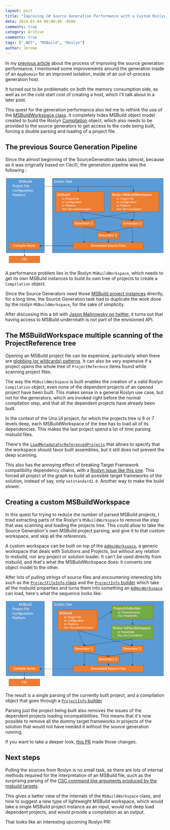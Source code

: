 ```yaml
---
layout: post
title: "Improving C# Source Generation Performance with a Custom Roslyn Workspace"
date: 2019-03-04 00:00:00 -0500
comments: true
category: Archive
comments: true
tags: [".NET", "MSBuild", "Roslyn"]
author: Jerome
---
```


In my [previous article](https://jaylee.org/archive/2019/01/06/improving-out-of-process-csharp-source-generation-performance.html) about the process of improving the source generation performance, I mentioned some improvements around the generation inside of an `AppDomain` for an improved isolation, inside of an out-of-process generation host.

It turned out to be problematic on both the memory consumption side, as well as on the cold start cost of creating a host, which I'll talk about in a later post. 

This quest for the generation performance also led me to rethink the use of the [MSBuildWorkspace class](https://gist.github.com/DustinCampbell/32cd69d04ea1c08a16ae5c4cd21dd3a3). It completely hides MSBuild object model created to build the Roslyn [Compilation](https://docs.microsoft.com/en-us/dotnet/api/microsoft.codeanalysis.compilation?view=roslyn-dotnet) object, which also needs to be provided to the source generators to get access to the code being built, forcing a double parsing and loading of a project file.

<!-- more -->

## The previous Source Generation Pipeline

Since the almost beginning of the SourceGeneration tasks (almost, because as it was originally based on Cecil), the generation pipeline was the following :

![Source Generation flow](/assets/images/2019-03-04-srcgen-01.png)

A performance problem lies in the Roslyn `MSBuildWorkspace`, which needs to get its own MSBuild instances to build its own tree of projects to create a `Compilation` object.

Since the Source Generators need those [MSBuild project instances](https://github.com/nventive/Uno.SourceGeneration/blob/6912bc1a451c7b2652dddba4065b6b00b5584f3e/src/Uno.SourceGeneration.Engine.Shared/SourceGeneratorEngine.cs#L73) directly, for a long time, the Source Generation task had to duplicate the work done by the roslyn `MSBuildWorkspace`, for the sake of simplicity.

After discussing this a bit with [Jason Malinowsky on twitter](https://twitter.com/jasonmalinowski/status/1093179721351815168), it turns out that having access to MSBuild underneath is not part of the envisioned API.

## The MSBuildWorkspace multiple scanning of the ProjectReference tree

Opening an MSBuild project file can be expensive, particularly when there are [globbing (or wildcards) patterns](https://docs.microsoft.com/en-us/visualstudio/msbuild/import-element-msbuild?view=vs-2017#wildcards). It can also be very expensive if a project opens the whole tree of `ProjectReference` items found while scanning project files.

The way the `MSBuildWorkspace` is built enables the creation of a valid Roslyn `Compilation` object, even none of the dependent projects of an opened project have been built. This makes sense in a general Roslyn use case, but not for the generators, which are invoked right before the normal compilation step, and that all the dependent projects have already been built.

In the context of the Uno.UI project, for which the projects tree is 6 or 7 levels deep, each MSBuildWorkspace of the tree has to load all of its dependencies. This makes the last project spend a lot of time parsing msbuild files.

There's the [`LoadMetadataForReferencedProjects`](https://github.com/dotnet/roslyn/blob/aab7fd01a12e7a96961f1c75b2d97af46faed1dc/src/Workspaces/Core/MSBuild/MSBuild/MSBuildWorkspace.cs#L116) that allows to specify that the workspace should favor built assemblies, but it still does not prevent the deep scanning.

This also has the annoying effect of breaking Target Framework compatibility dependency chains, with a [Roslyn issue like this one](https://github.com/dotnet/roslyn/issues/23114). This forced all project of the graph to build all possible target frameworks of the solution, instead of say, only `netstandard2.0`. Another way to make the build slower.

## Creating a custom MSBuildWorkspace

In this quest for trying to reduce the number of parsed MSBuild projects, I tried extracting parts of the Roslyn's `MSBuildWorkspace` to remove the step that was scanning and loading the projects tree. This could allow to take the Source Generation's own MSBuild project parsing, and give it to that custom workspace, and skip all the references.

A custom workspace can be built on top of the [`AdHocWorkspace`](https://docs.microsoft.com/en-us/dotnet/api/microsoft.codeanalysis.adhocworkspace?view=roslyn-dotnet), a generic workspace that deals with Solutions and Projects, but without any relation to msbuild, nor any project or solution loader. It can't be used directly from msbuild, and that's what the MSBuildWorkspace does: it converts one object model to the other.

After lots of pulling strings of source files and encountering interesting bits such as the [`ProjectFileInfo` class](https://github.com/nventive/Uno.SourceGeneration/blob/6912bc1a451c7b2652dddba4065b6b00b5584f3e/src/Uno.SourceGeneration.Engine.Shared/Workspace/ProjectFileInfo.cs#L157) and the [`ProjectInfo` builder](https://github.com/nventive/Uno.SourceGeneration/blob/6912bc1a451c7b2652dddba4065b6b00b5584f3e/src/Uno.SourceGeneration.Engine.Shared/Workspace/ProjectInfoBuilder.cs#L67) which take all the msbuild properties and turns them into something an [`AdHocWorkspace`](https://docs.microsoft.com/en-us/dotnet/api/microsoft.codeanalysis.adhocworkspace?view=roslyn-dotnet) can load, here's what the sequence looks like:

![Source Generation flow](/assets/images/2019-03-04-srcgen-02.png)

The result is a single parsing of the currently built project, and a compilation object that goes through a [`ProjectInfo` builder](https://github.com/nventive/Uno.SourceGeneration/blob/6912bc1a451c7b2652dddba4065b6b00b5584f3e/src/Uno.SourceGeneration.Engine.Shared/Workspace/ProjectInfoBuilder.cs#L67)

Parsing just the project being built also removes the issues of the dependent projects loading incompatibilities. This means that it's now possible to remove all the dummy target frameworks in projects of the solution that would not have needed it without the source generation running.

If you want to take a deeper look, [this PR](https://github.com/nventive/Uno.SourceGeneration/pull/94) made those changes.

## Next steps

Pulling the sources from Roslyn is no small task, as there are lots of internal methods required for the interpretation of an MSBuild file, such as the surprising parsing of the [CSC command line arguments produced by the msbuild targets](https://github.com/nventive/Uno.SourceGeneration/blob/6912bc1a451c7b2652dddba4065b6b00b5584f3e/src/Uno.SourceGeneration.Engine.Shared/Workspace/ProjectFileInfo.cs#L157).

This gives a better view of the internals of the `MSBuildWorkspace` class, and how to suggest a new type of lightweight MSBuild workspace, which would take a single MSBuild project instance as an input, would not deep load dependent projects, and would provide a compilation as an output.

That looks like an interesting upcoming Roslyn PR!